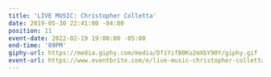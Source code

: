 ```yaml
---
title: 'LIVE MUSIC: Christopher Colletta'
date: 2019-05-30 22:41:00 -04:00
position: 11
event-date: 2022-02-19 19:00:00 -05:00
end-time: '09PM'
giphy-url: https://media.giphy.com/media/DfiYifB0Ku2mXbY90Y/giphy.gif
event-url: https://www.eventbrite.com/e/live-music-christopher-colletta-tickets-243125363507
---
```


